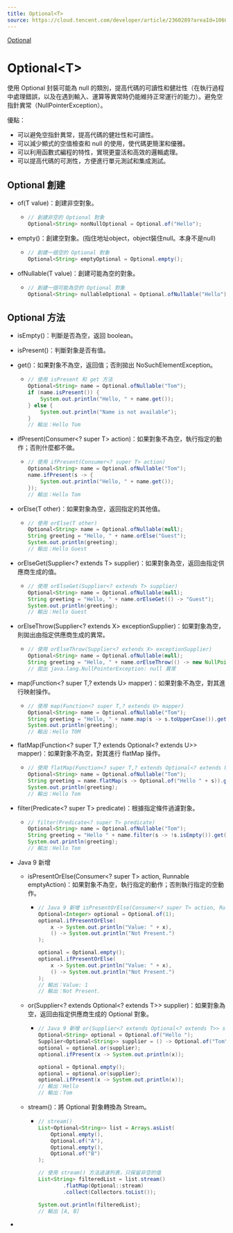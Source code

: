 ```yaml
---
title: Optional<T>
source: https://cloud.tencent.com/developer/article/2360289?areaId=106001
---
```


[Optional](https://hackmd.io/@oscarlo/optional)

# Optional\<T\>

使用 Optional 封裝可能為 null 的類別，提高代碼的可讀性和健壯性（在執行過程中處理錯誤，以及在遇到輸入、運算等異常時仍能維持正常運行的能力）。避免空指針異常（NullPointerException）。

優點：
- 可以避免空指針異常，提高代碼的健壯性和可讀性。
- 可以減少顯式的空值檢查和 null 的使用，使代碼更簡潔和優雅。
- 可以利用函數式編程的特性，實現更靈活和高效的邏輯處理。
- 可以提高代碼的可測性，方便進行單元測試和集成測試。

## Optional 創建

- of(T value)：創建非空對象。
  - ```java
    // 創建非空的 Optional 對象
    Optional<String> nonNullOptional = Optional.of("Hello");
    ```
- empty()：創建空對象。(指住地址object，object裝住null。本身不是null)
  - ```java
    // 創建一個空的 Optional 對象
    Optional<String> emptyOptional = Optional.empty();
    ```
- ofNullable(T value)：創建可能為空的對象。
  - ```java
    // 創建一個可能為空的 Optional 對象
    Optional<String> nullableOptional = Optional.ofNullable("Hello");
    ```

## Optional 方法

- isEmpty()：判斷是否為空，返回 boolean。
- isPresent()：判斷對象是否有值。
- get()：如果對象不為空，返回值；否則拋出 NoSuchElementException。
  - ```java
    // 使用 isPresent 和 get 方法
    Optional<String> name = Optional.ofNullable("Tom");
    if (name.isPresent()) {
        System.out.println("Hello, " + name.get());
    } else {
        System.out.println("Name is not available");
    }
    // 輸出：Hello Tom
    ```
- ifPresent(Consumer<? super T> action)：如果對象不為空，執行指定的動作；否則什麼都不做。
  - ```java
    // 使用 ifPresent(Consumer<? super T> action)
    Optional<String> name = Optional.ofNullable("Tom");
    name.ifPresent(s -> {
        System.out.println("Hello, " + name.get());
    });
    // 輸出：Hello Tom
    ```
- orElse(T other)：如果對象為空，返回指定的其他值。
  - ```java
    // 使用 orElse(T other)
    Optional<String> name = Optional.ofNullable(null);
    String greeting = "Hello, " + name.orElse("Guest");
    System.out.println(greeting);
    // 輸出：Hello Guest
    ```
- orElseGet(Supplier<? extends T> supplier)：如果對象為空，返回由指定供應商生成的值。
  - ```java
    // 使用 orElseGet(Supplier<? extends T> supplier)
    Optional<String> name = Optional.ofNullable(null);
    String greeting = "Hello, " + name.orElseGet(() -> "Guest");
    System.out.println(greeting);
    // 輸出：Hello Guest
    ```
- orElseThrow(Supplier<? extends X> exceptionSupplier)：如果對象為空，則拋出由指定供應商生成的異常。
  - ```java
    // 使用 orElseThrow(Supplier<? extends X> exceptionSupplier)
    Optional<String> name = Optional.ofNullable(null);
    String greeting = "Hello, " + name.orElseThrow(() -> new NullPointerException("null"));
    // 拋出 java.lang.NullPointerException: null 異常
    ```
- map(Function<? super T,? extends U> mapper)：如果對象不為空，對其進行映射操作。
  - ```java
    // 使用 map(Function<? super T,? extends U> mapper)
    Optional<String> name = Optional.ofNullable("Tom");
    String greeting = "Hello, " + name.map(s -> s.toUpperCase()).get();
    System.out.println(greeting);
    // 輸出：Hello TOM
    ```
- flatMap(Function<? super T,? extends Optional<? extends U>> mapper)：如果對象不為空，對其進行 flatMap 操作。
  - ```java
    // 使用 flatMap(Function<? super T,? extends Optional<? extends U>> mapper)
    Optional<String> name = Optional.ofNullable("Tom");
    String greeting = name.flatMap(s -> Optional.of("Hello " + s)).get();
    System.out.println(greeting);
    // 輸出：Hello Tom
    ```
- filter(Predicate<? super T> predicate)：根據指定條件過濾對象。
  - ```java
    // filter(Predicate<? super T> predicate)
    Optional<String> name = Optional.ofNullable("Tom");
    String greeting = "Hello " + name.filter(s -> !s.isEmpty()).get();
    System.out.println(greeting);
    // 輸出：Hello Tom
    ```

- Java 9 新增
  - isPresentOrElse(Consumer<? super T> action, Runnable emptyAction)：如果對象不為空，執行指定的動作；否則執行指定的空動作。
    - ```java
      // Java 9 新增 isPresentOrElse(Consumer<? super T> action, Runnable emptyAction)
      Optional<Integer> optional = Optional.of(1);
      optional.ifPresentOrElse(
          x -> System.out.println("Value: " + x),
          () -> System.out.println("Not Present.")
      );

      optional = Optional.empty();
      optional.ifPresentOrElse(
          x -> System.out.println("Value: " + x),
          () -> System.out.println("Not Present.")
      );
      // 輸出：Value: 1
      // 輸出：Not Present.
      ```
  - or(Supplier<? extends Optional<? extends T>> supplier)：如果對象為空，返回由指定供應商生成的 Optional 對象。
    - ```java
      // Java 9 新增 or(Supplier<? extends Optional<? extends T>> supplier)
      Optional<String> optional = Optional.of("Hello ");
      Supplier<Optional<String>> supplier = () -> Optional.of("Tom");
      optional = optional.or(supplier);
      optional.ifPresent(x -> System.out.println(x));

      optional = Optional.empty();
      optional = optional.or(supplier);
      optional.ifPresent(x -> System.out.println(x));
      // 輸出：Hello 
      // 輸出：Tom
      ```
  - stream()：將 Optional 對象轉換為 Stream。
    - ```java
      // stream()
      List<Optional<String>> list = Arrays.asList(
          Optional.empty(),
          Optional.of("A"),
          Optional.empty(),
          Optional.of("B")
      );

      // 使用 stream() 方法過濾列表，只保留非空的值
      List<String> filteredList = list.stream()
              .flatMap(Optional::stream)
              .collect(Collectors.toList());

      System.out.println(filteredList);
      // 輸出 [A, B]
      ```



- 